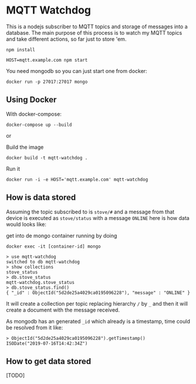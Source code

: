 # MQTT Watchdog 

This is a nodejs subscriber to MQTT topics and storage of messages into a database.
The main purpose of this process is to watch my MQTT topics and take different actions, so far just to store 'em.

```
npm install
```

```
HOST=mqtt.example.com npm start
```

You need mongodb so you can just start one from docker:
```
docker run -p 27017:27017 mongo
```

## Using Docker

With docker-compose:

```
docker-compose up --build
```

or  


Build the image
```
docker build -t mqtt-watchdog .
```

Run it
```
docker run -i -e HOST='mqtt.example.com' mqtt-watchdog
```

## How is data stored

Assuming the topic subscribed to is `stove/#` and a message from that device is executed as `stove/status` with a message `ONLINE` here is how data would looks like:

get into de mongo container running by doing
```
docker exec -it [container-id] mongo
```

```
> use mqtt-watchdog
switched to db mqtt-watchdog
> show collections
stove_status
> db.stove_status
mqtt-watchdog.stove_status
> db.stove_status.find()
{ "_id" : ObjectId("5d2de25a4029ca0195096228"), "message" : "ONLINE" }
```

It will create a collection per topic replacing hierarchy `/` by `_` and then it will create a document with the message received.

As mongodb has an generated `_id` which already is a timestamp, time could be resolved from it like:

```
> ObjectId("5d2de25a4029ca0195096228").getTimestamp()
ISODate("2019-07-16T14:42:34Z")
```

## How to get data stored

[TODO]

